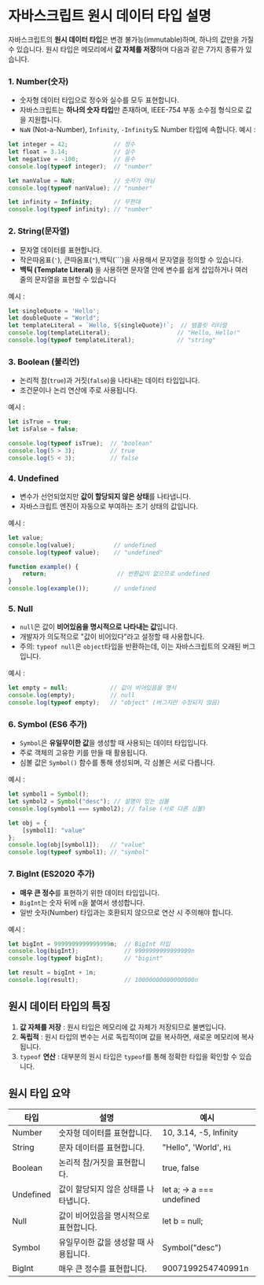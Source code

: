 ﻿# 자바스크립트 원시 데이터 타입 설명
자바스크립트의 **원시 데이터 타입**은 변경 불가능(immutable)하며, 하나의 값만을 가질 수 있습니다.
원시 타입은 메모리에서 **값 자체를 저장**하며 다음과 같은 7가지 종류가 있습니다.

### 1. Number(숫자)
- 숫자형 데이터 타입으로 정수와 실수를 모두 표현합니다.
- 자바스크립트는 **하나의 숫자 타입**만 존재하며, IEEE-754 부동 소수점 형식으로 값을 지원합니다.
- ```NaN``` (Not-a-Number), ```Infinity```, ```-Infinity```도 Number 타입에 속합니다.
예시 : 

```javascript
let integer = 42;             // 정수
let float = 3.14;             // 실수
let negative = -100;          // 음수
console.log(typeof integer);  // "number"

let nanValue = NaN;           // 숫자가 아님
console.log(typeof nanValue); // "number"

let infinity = Infinity;      // 무한대
console.log(typeof infinity); // "number"
```

### 2. String(문자열)
- 문자열 데이터를 표현합니다.
- 작은따옴표(```'```), 큰따옴표(```"```),백틱(```)을 사용해서 문자열을 정의할 수 있습니다.
- **백틱 (Template Literal)** 을 사용하면 문자열 안에 변수를 쉽게 삽입하거나 여러 줄의 문자열을 표현할 수 있습니다 

예시 :

```javascript
let singleQuote = 'Hello';
let doubleQuote = "World";
let templateLiteral = `Hello, ${singleQuote}!`;  // 템플릿 리터럴
console.log(templateLiteral);                   // "Hello, Hello!"
console.log(typeof templateLiteral);            // "string"
```

### 3. Boolean (불리언)
- 논리적 참(```true```)과 거짓(```false```)을 나타내는 데이터 타입입니다.
- 조건문이나 논리 연산에 주로 사용됩니다.

예시 :

```javascript
let isTrue = true;
let isFalse = false;

console.log(typeof isTrue);  // "boolean"
console.log(5 > 3);          // true
console.log(5 < 3);          // false
```

### 4. Undefined
- 변수가 선언되었지만 **값이 할당되지 않은 상태**를 나타냅니다.
- 자바스크립트 엔진이 자동으로 부여하는 초기 상태의 값입니다.

예시 :

```javascript
let value;
console.log(value);           // undefined
console.log(typeof value);    // "undefined"

function example() {
    return;                    // 반환값이 없으므로 undefined
}
console.log(example());       // undefined
```

### 5. Null
- ```null```은 값이 **비어있음을 명시적으로 나타내는 값**입니다.
- 개발자가 의도적으로 "값이 비어있다"라고 설정할 때 사용합니다.
- 주의: ```typeof null```은 ```object```타입을 반환하는데, 이는 자바스크립트의 오래된 버그입니다.

예시 :

```javascript
let empty = null;            // 값이 비어있음을 명시
console.log(empty);          // null
console.log(typeof empty);   // "object" (버그지만 수정되지 않음)
```

### 6. Symbol (ES6 추가)
- ```Symbol```은 **유일무이한 값**을 생성할 때 사용되는 데이터 타입입니다.
- 주로 객체의 고유한 키를 만들 때 활용됩니다.
- 심볼 값은 ```Symbol()``` 함수를 통해 생성되며, 각 심볼은 서로 다릅니다.

예시 :

```javascript
let symbol1 = Symbol();
let symbol2 = Symbol("desc"); // 설명이 있는 심볼
console.log(symbol1 === symbol2); // false (서로 다른 심볼)

let obj = {
    [symbol1]: "value"
};
console.log(obj[symbol1]);   // "value"
console.log(typeof symbol1); // "symbol"
```

### 7. BigInt (ES2020 추가)
- **매우 큰 정수**를 표현하기 위한 데이터 타입입니다.
- ```BigInt```는 숫자 뒤에 ```n```을 붙여서 생성합니다.
- 일반 숫자(Number) 타입과는 호환되지 않으므로 연산 시 주의해야 합니다.

예시 :

```javascript
let bigInt = 9999999999999999n;  // BigInt 타입
console.log(bigInt);             // 9999999999999999n
console.log(typeof bigInt);      // "bigint"

let result = bigInt + 1n;
console.log(result);             // 10000000000000000n
```
## 원시 데이터 타입의 특징
1) **값 자체를 저장** : 원시 타입은 메모리에 값 자체가 저장되므로 불변입니다.
2) **독립적** : 원시 타입의 변수는 서로 독립적이며 값을 복사하면, 새로운 메모리에 복사됩니다.
3) ```typeof``` **연산** : 대부분의 원시 타입은  ```typeof```를 통해 정확한 타입을 확인할 수 있습니다.

## 원시 타입 요약
|타입	|설명	|예시|
|----|----|---|
|Number	|숫자형 데이터를 표현합니다.	|10, 3.14, -5, Infinity|
|String	|문자 데이터를 표현합니다.	|"Hello", 'World', `Hi`|
|Boolean	|논리적 참/거짓을 표현합니다.	|true, false|
|Undefined	|값이 할당되지 않은 상태를 나타냅니다.	|		let a; → a === undefined|
|Null	|값이 비어있음을 명시적으로 표현합니다.	|		let b = null;|
|Symbol	|유일무이한 값을 생성할 때 사용됩니다.	|Symbol("desc")|
|BigInt	|매우 큰 정수를 표현합니다.	|9007199254740991n|
		
		


		
		